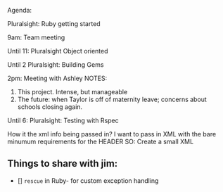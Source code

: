 Agenda:

Pluralsight: Ruby getting started



9am: Team meeting


Until 11:
Pluralsight Object oriented


Until 2
Pluralsight: Building Gems


2pm: Meeting with Ashley
NOTES:
1. This project. Intense, but manageable
2. The future: when Taylor is off of maternity leave; concerns about schools closing again.


Until 6:
Pluralsight: Testing with Rspec

How it the xml info being passed in?
I want to pass in XML with the bare minumum requirements for the HEADER
SO:
Create a small XML


## Things to share with jim:

- [] `rescue` in Ruby- for custom exception handling